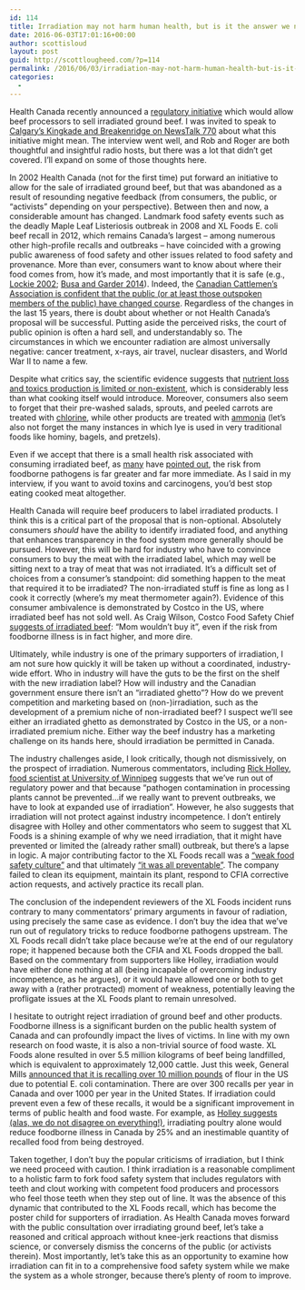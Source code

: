 ```yaml
---
id: 114
title: Irradiation may not harm human health, but is it the answer we need?
date: 2016-06-03T17:01:16+00:00
author: scottisloud
layout: post
guid: http://scottlougheed.com/?p=114
permalink: /2016/06/03/irradiation-may-not-harm-human-health-but-is-it-the-answer-we-need/
categories:
  - 
---
```

Health Canada recently announced a [regulatory initiative](http://www.hc-sc.gc.ca/ahc-asc/legislation/acts-reg-lois/frp-ppr/2016-2018/beef-irradiation-boeuf-eng.php) which would allow beef processors to sell irradiated ground beef. I was invited to speak to [Calgary&#8217;s Kingkade and Breakenridge on NewsTalk 770](http://www.newstalk770.com/kingkade-and-breakenridge/) about what this initiative might mean. The interview went well, and Rob and Roger are both thoughtful and insightful radio hosts, but there was a lot that didn&#8217;t get covered. I&#8217;ll expand on some of those thoughts here.

In 2002 Health Canada (not for the first time) put forward an initiative to allow for the sale of irradiated ground beef, but that was abandoned as a result of resounding negative feedback (from consumers, the public, or &#8220;activists&#8221; depending on your perspective). Between then and now, a considerable amount has changed. Landmark food safety events such as the deadly Maple Leaf Listeriosis outbreak in 2008 and XL Foods E. coli beef recall in 2012, which remains Canada&#8217;s largest – among numerous other high-profile recalls and outbreaks – have coincided with a growing public awareness of food safety and other issues related to food safety and provenance. More than ever, consumers want to know about where their food comes from, how it&#8217;s made, and most importantly that it is safe (e.g., [Lockie 2002](http://onlinelibrary.wiley.com/doi/10.1111/1467-9523.00217/abstract); [Busa and Garder 2014](http://onlinelibrary.wiley.com/doi/10.1111/anti.12108/abstract)). Indeed, the [Canadian Cattlemen&#8217;s Association is confident that the public (or at least those outspoken members of the public) have changed course](http://www.cbc.ca/news/health/food-irradiation-beef-1.3607024). Regardless of the changes in the last 15 years, there is doubt about whether or not Health Canada&#8217;s proposal will be successful. Putting aside the perceived risks, the court of public opinion is often a hard sell, and understandably so. The circumstances in which we encounter radiation are almost universally negative: cancer treatment, x-rays, air travel, nuclear disasters, and World War II to name a few.

Despite what critics say, the scientific evidence suggests that [nutrient loss and toxics production is limited or non-existent](http://canadianfoodinsights.com/2014/12/17/food-irradiation-adds-cost-makes-sense/), which is considerably less than what cooking itself would introduce. Moreover, consumers also seem to forget that their pre-washed salads, sprouts, and peeled carrots are treated with [chlorine](http://www.sproutnet.com/Sprout-Safety-Research-Seed-Sanitation-Chlorine), while other products are treated with [ammonia](http://www.reuters.com/article/us-food-ammonia-idUSBRE8331B420120404) (let&#8217;s also not forget the many instances in which lye is used in very traditional foods like hominy, bagels, and pretzels).

Even if we accept that there is a small health risk associated with consuming irradiated beef, as [many](http://www.ctvnews.ca/health/health-canada-to-propose-allowing-irradiated-ground-beef-to-be-sold-1.2922616) have [pointed out](http://barfblog.com/2008/08/really-consumers-can-decide-about-irradiation/), the risk from foodborne pathogens is far greater and far more immediate. As I said in my interview, if you want to avoid toxins and carcinogens, you&#8217;d best stop eating cooked meat altogether.

Health Canada will require beef producers to label irradiated products. I think this is a critical part of the proposal that is non-optional. Absolutely consumers _should_ have the ability to identify irradiated food, and anything that enhances transparency in the food system more generally should be pursued. However, this will be hard for industry who have to convince consumers to buy the meat with the irradiated label, which may well be sitting next to a tray of meat that was not irradiated. It&#8217;s a difficult set of choices from a consumer&#8217;s standpoint: did something happen to the meat that required it to be irradiated? The non-irradiated stuff is fine as long as I cook it correctly (where&#8217;s my meat thermometer again?). Evidence of this consumer ambivalence is demonstrated by Costco in the US, where irradiated beef has not sold well. As Craig Wilson, Costco Food Safety Chief [suggests of irradiated beef](http://usatoday30.usatoday.com/money/industries/food/2008-08-21-fda-irradiation-spinach-lettuce_N.htm): &#8220;Mom wouldn&#8217;t buy it&#8221;, even if the risk from foodborne illness is in fact higher, and more dire.

Ultimately, while industry is one of the primary supporters of irradiation, I am not sure how quickly it will be taken up without a coordinated, industry-wide effort. Who in industry will have the guts to be the first on the shelf with the new irradiation label? How will industry and the Canadian government ensure there isn&#8217;t an &#8220;irradiated ghetto&#8221;? How do we prevent competition and marketing based on (non-)irradiation, such as the development of a premium niche of non-irradiated beef? I suspect we&#8217;ll see either an irradiated ghetto as demonstrated by Costco in the US, or a non-irradiated premium niche. Either way the beef industry has a marketing challenge on its hands here, should irradiation be permitted in Canada.

The industry challenges aside, I look critically, though not dismissively, on the prospect of irradiation. Numerous commentators, including [Rick Holley, food scientist at University of Winnipeg](http://www.winnipegfreepress.com/opinion/analysis/food-irradiation----a-gift-horse-178326491.html) suggests that we&#8217;ve run out of regulatory power and that because &#8220;pathogen contamination in processing plants cannot be prevented&#8230;if we really want to prevent outbreaks, we have to look at expanded use of irradiation&#8221;. However, he also suggests that irradiation will not protect against industry incompetence. I don&#8217;t entirely disagree with Holley and other commentators who seem to suggest that XL Foods is a shining example of why we need irradiation, that it might have prevented or limited the (already rather small) outbreak, but there&#8217;s a lapse in logic. A major contributing factor to the XL Foods recall was a [&#8220;weak food safety culture&#8221;](http://www.foodsafety.gc.ca/english/xl_reprt-rapprte.asp) and that ultimately [&#8220;it was all preventable&#8221;](http://www.theglobeandmail.com/news/politics/lax-attitude-of-staff-inspectors-led-to-massive-beef-recall-probe-finds/article12363508/?cmpid=rss1). The company failed to clean its equipment, maintain its plant, respond to CFIA corrective action requests, and actively practice its recall plan.

The conclusion of the independent reviewers of the XL Foods incident runs contrary to many commentators&#8217; primary arguments in favour of radiation, using precisely the same case as evidence. I don&#8217;t buy the idea that we&#8217;ve run out of regulatory tricks to reduce foodborne pathogens upstream. The XL Foods recall didn&#8217;t take place because we&#8217;re at the end of our regulatory rope; it happened because both the CFIA and XL Foods dropped the ball. Based on the commentary from supporters like Holley, irradiation would have either done nothing at all (being incapable of overcoming industry incompetence, as he argues), or it would have allowed one or both to get away with a (rather protracted) moment of weakness, potentially leaving the profligate issues at the XL Foods plant to remain unresolved.

I hesitate to outright reject irradiation of ground beef and other products. Foodborne illness is a significant burden on the public health system of Canada and can profoundly impact the lives of victims. In line with my own research on food waste, it is also a non-trivial source of food waste. XL Foods alone resulted in over 5.5 million kilograms of beef being landfilled, which is equivalent to approximately 12,000 cattle. Just this week, General Mills [announced that it is recalling over 10 million pounds](http://www.fda.gov/Safety/Recalls/ucm504235.htm) of flour in the US due to potential E. coli contamination. There are over 300 recalls per year in Canada and over 1000 per year in the United States. If irradiation could prevent even a few of these recalls, it would be a significant improvement in terms of public health and food waste. For example, as [Holley suggests (alas, we do not disagree on everything!)](http://www.winnipegfreepress.com/opinion/westview/food-irradiation----a-gift-horse-178326491.html), irradiating poultry alone would reduce foodborne illness in Canada by 25% and an inestimable quantity of recalled food from being destroyed.

Taken together, I don&#8217;t buy the popular criticisms of irradiation, but I think we need proceed with caution. I think irradiation is a reasonable compliment to a holistic farm to fork food safety system that includes regulators with teeth and clout working with competent food producers and processors who feel those teeth when they step out of line. It was the absence of this dynamic that contributed to the XL Foods recall, which has become the poster child for supporters of irradiation. As Health Canada moves forward with the public consultation over irradiating ground beef, let&#8217;s take a reasoned and critical approach without knee-jerk reactions that dismiss science, or conversely dismiss the concerns of the public (or activists therein). Most importantly, let&#8217;s take this as an opportunity to examine how irradiation can fit in to a comprehensive food safety system while we make the system as a whole stronger, because there&#8217;s plenty of room to improve.
